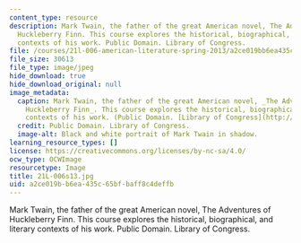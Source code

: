 ```yaml
---
content_type: resource
description: Mark Twain, the father of the great American novel, The Adventures of
  Huckleberry Finn. This course explores the historical, biographical, and literary
  contexts of his work. Public Domain. Library of Congress.
file: /courses/21l-006-american-literature-spring-2013/a2ce019bb6ea435c65bfbaff8c4deffb_21L-006s13.jpg
file_size: 30613
file_type: image/jpeg
hide_download: true
hide_download_original: null
image_metadata:
  caption: Mark Twain, the father of the great American novel, _The Adventures of
    Huckleberry Finn_. This course explores the historical, biographical, and literary
    contexts of his work. (Public Domain. [Library of Congress](http://www.loc.gov/rr/print/list/235_pot.html).)
  credit: Public Domain. Library of Congress.
  image-alt: Black and white portrait of Mark Twain in shadow.
learning_resource_types: []
license: https://creativecommons.org/licenses/by-nc-sa/4.0/
ocw_type: OCWImage
resourcetype: Image
title: 21L-006s13.jpg
uid: a2ce019b-b6ea-435c-65bf-baff8c4deffb
---
```

Mark Twain, the father of the great American novel, The Adventures of Huckleberry Finn. This course explores the historical, biographical, and literary contexts of his work. Public Domain. Library of Congress.